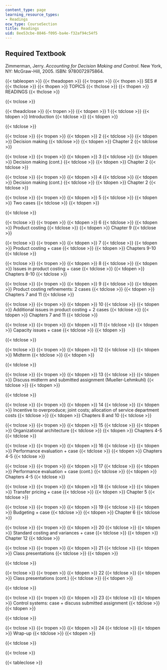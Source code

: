 ```yaml
---
content_type: page
learning_resource_types:
- Readings
ocw_type: CourseSection
title: Readings
uid: 8ee53cbe-8846-f095-ba4e-f32af94c54f5
---
```


Required Textbook
-----------------

Zimmerman, Jerry. _Accounting for Decision Making and Control_. New York, NY: McGraw-Hill, 2005. ISBN: 9780072975864.

{{< tableopen >}}
{{< theadopen >}}
{{< tropen >}}
{{< thopen >}}
SES #
{{< thclose >}}
{{< thopen >}}
TOPICS
{{< thclose >}}
{{< thopen >}}
READINGS
{{< thclose >}}

{{< trclose >}}

{{< theadclose >}}
{{< tropen >}}
{{< tdopen >}}
1
{{< tdclose >}}
{{< tdopen >}}
Introduction
{{< tdclose >}}
{{< tdopen >}}

{{< tdclose >}}

{{< trclose >}}
{{< tropen >}}
{{< tdopen >}}
2
{{< tdclose >}}
{{< tdopen >}}
Decision making
{{< tdclose >}}
{{< tdopen >}}
Chapter 2
{{< tdclose >}}

{{< trclose >}}
{{< tropen >}}
{{< tdopen >}}
3
{{< tdclose >}}
{{< tdopen >}}
Decision making (cont.)
{{< tdclose >}}
{{< tdopen >}}
Chapter 2
{{< tdclose >}}

{{< trclose >}}
{{< tropen >}}
{{< tdopen >}}
4
{{< tdclose >}}
{{< tdopen >}}
Decision making (cont.)
{{< tdclose >}}
{{< tdopen >}}
Chapter 2
{{< tdclose >}}

{{< trclose >}}
{{< tropen >}}
{{< tdopen >}}
5
{{< tdclose >}}
{{< tdopen >}}
Two cases
{{< tdclose >}}
{{< tdopen >}}

{{< tdclose >}}

{{< trclose >}}
{{< tropen >}}
{{< tdopen >}}
6
{{< tdclose >}}
{{< tdopen >}}
Product costing
{{< tdclose >}}
{{< tdopen >}}
Chapter 9
{{< tdclose >}}

{{< trclose >}}
{{< tropen >}}
{{< tdopen >}}
7
{{< tdclose >}}
{{< tdopen >}}
Product costing + case
{{< tdclose >}}
{{< tdopen >}}
Chapters 9-10
{{< tdclose >}}

{{< trclose >}}
{{< tropen >}}
{{< tdopen >}}
8
{{< tdclose >}}
{{< tdopen >}}
Issues in product costing + case
{{< tdclose >}}
{{< tdopen >}}
Chapters 8-10
{{< tdclose >}}

{{< trclose >}}
{{< tropen >}}
{{< tdopen >}}
9
{{< tdclose >}}
{{< tdopen >}}
Product costing refinements: 2 cases
{{< tdclose >}}
{{< tdopen >}}
Chapters 7 and 11
{{< tdclose >}}

{{< trclose >}}
{{< tropen >}}
{{< tdopen >}}
10
{{< tdclose >}}
{{< tdopen >}}
Additional issues in product costing + 2 cases
{{< tdclose >}}
{{< tdopen >}}
Chapters 7 and 11
{{< tdclose >}}

{{< trclose >}}
{{< tropen >}}
{{< tdopen >}}
11
{{< tdclose >}}
{{< tdopen >}}
Capacity issues + case
{{< tdclose >}}
{{< tdopen >}}

{{< tdclose >}}

{{< trclose >}}
{{< tropen >}}
{{< tdopen >}}
12
{{< tdclose >}}
{{< tdopen >}}
Midterm
{{< tdclose >}}
{{< tdopen >}}

{{< tdclose >}}

{{< trclose >}}
{{< tropen >}}
{{< tdopen >}}
13
{{< tdclose >}}
{{< tdopen >}}
Discuss midterm and submitted assignment (Mueller-Lehmkuhl)
{{< tdclose >}}
{{< tdopen >}}

{{< tdclose >}}

{{< trclose >}}
{{< tropen >}}
{{< tdopen >}}
14
{{< tdclose >}}
{{< tdopen >}}
Incentive to overproduce; joint costs; allocation of service department costs
{{< tdclose >}}
{{< tdopen >}}
Chapters 8 and 10
{{< tdclose >}}

{{< trclose >}}
{{< tropen >}}
{{< tdopen >}}
15
{{< tdclose >}}
{{< tdopen >}}
Organizational architecture
{{< tdclose >}}
{{< tdopen >}}
Chapters 4-5
{{< tdclose >}}

{{< trclose >}}
{{< tropen >}}
{{< tdopen >}}
16
{{< tdclose >}}
{{< tdopen >}}
Performance evaluation + case
{{< tdclose >}}
{{< tdopen >}}
Chapters 4-5
{{< tdclose >}}

{{< trclose >}}
{{< tropen >}}
{{< tdopen >}}
17
{{< tdclose >}}
{{< tdopen >}}
Performance evaluation + case (cont.)
{{< tdclose >}}
{{< tdopen >}}
Chapters 4-5
{{< tdclose >}}

{{< trclose >}}
{{< tropen >}}
{{< tdopen >}}
18
{{< tdclose >}}
{{< tdopen >}}
Transfer pricing + case
{{< tdclose >}}
{{< tdopen >}}
Chapter 5
{{< tdclose >}}

{{< trclose >}}
{{< tropen >}}
{{< tdopen >}}
19
{{< tdclose >}}
{{< tdopen >}}
Budgeting + case
{{< tdclose >}}
{{< tdopen >}}
Chapter 6
{{< tdclose >}}

{{< trclose >}}
{{< tropen >}}
{{< tdopen >}}
20
{{< tdclose >}}
{{< tdopen >}}
Standard costing and variances + case
{{< tdclose >}}
{{< tdopen >}}
Chapter 12
{{< tdclose >}}

{{< trclose >}}
{{< tropen >}}
{{< tdopen >}}
21
{{< tdclose >}}
{{< tdopen >}}
Class presentations
{{< tdclose >}}
{{< tdopen >}}

{{< tdclose >}}

{{< trclose >}}
{{< tropen >}}
{{< tdopen >}}
22
{{< tdclose >}}
{{< tdopen >}}
Class presentations (cont.)
{{< tdclose >}}
{{< tdopen >}}

{{< tdclose >}}

{{< trclose >}}
{{< tropen >}}
{{< tdopen >}}
23
{{< tdclose >}}
{{< tdopen >}}
Control systems: case + discuss submitted assignment
{{< tdclose >}}
{{< tdopen >}}

{{< tdclose >}}

{{< trclose >}}
{{< tropen >}}
{{< tdopen >}}
24
{{< tdclose >}}
{{< tdopen >}}
Wrap-up
{{< tdclose >}}
{{< tdopen >}}

{{< tdclose >}}

{{< trclose >}}

{{< tableclose >}}